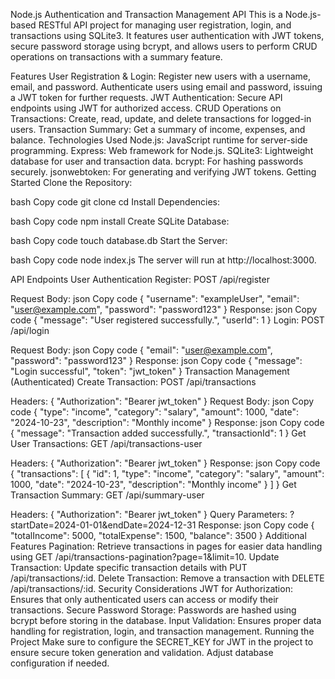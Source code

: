 

Node.js Authentication and Transaction Management API
This is a Node.js-based RESTful API project for managing user registration, login, and transactions using SQLite3. It features user authentication with JWT tokens, secure password storage using bcrypt, and allows users to perform CRUD operations on transactions with a summary feature.

Features
User Registration & Login:
Register new users with a username, email, and password.
Authenticate users using email and password, issuing a JWT token for further requests.
JWT Authentication: Secure API endpoints using JWT for authorized access.
CRUD Operations on Transactions: Create, read, update, and delete transactions for logged-in users.
Transaction Summary: Get a summary of income, expenses, and balance.
Technologies Used
Node.js: JavaScript runtime for server-side programming.
Express: Web framework for Node.js.
SQLite3: Lightweight database for user and transaction data.
bcrypt: For hashing passwords securely.
jsonwebtoken: For generating and verifying JWT tokens.
Getting Started
Clone the Repository:

bash
Copy code
git clone <repository-url>
cd <repository-folder>
Install Dependencies:

bash
Copy code
npm install
Create SQLite Database:

bash
Copy code
touch database.db
Start the Server:

bash
Copy code
node index.js
The server will run at http://localhost:3000.

API Endpoints
User Authentication
Register: POST /api/register

Request Body:
json
Copy code
{
  "username": "exampleUser",
  "email": "user@example.com",
  "password": "password123"
}
Response:
json
Copy code
{
  "message": "User registered successfully.",
  "userId": 1
}
Login: POST /api/login

Request Body:
json
Copy code
{
  "email": "user@example.com",
  "password": "password123"
}
Response:
json
Copy code
{
  "message": "Login successful",
  "token": "jwt_token"
}
Transaction Management (Authenticated)
Create Transaction: POST /api/transactions

Headers: { "Authorization": "Bearer jwt_token" }
Request Body:
json
Copy code
{
  "type": "income",
  "category": "salary",
  "amount": 1000,
  "date": "2024-10-23",
  "description": "Monthly income"
}
Response:
json
Copy code
{
  "message": "Transaction added successfully.",
  "transactionId": 1
}
Get User Transactions: GET /api/transactions-user

Headers: { "Authorization": "Bearer jwt_token" }
Response:
json
Copy code
{
  "transactions": [
    {
      "id": 1,
      "type": "income",
      "category": "salary",
      "amount": 1000,
      "date": "2024-10-23",
      "description": "Monthly income"
    }
  ]
}
Get Transaction Summary: GET /api/summary-user

Headers: { "Authorization": "Bearer jwt_token" }
Query Parameters: ?startDate=2024-01-01&endDate=2024-12-31
Response:
json
Copy code
{
  "totalIncome": 5000,
  "totalExpense": 1500,
  "balance": 3500
}
Additional Features
Pagination: Retrieve transactions in pages for easier data handling using GET /api/transactions-pagination?page=1&limit=10.
Update Transaction: Update specific transaction details with PUT /api/transactions/:id.
Delete Transaction: Remove a transaction with DELETE /api/transactions/:id.
Security Considerations
JWT for Authorization: Ensures that only authenticated users can access or modify their transactions.
Secure Password Storage: Passwords are hashed using bcrypt before storing in the database.
Input Validation: Ensures proper data handling for registration, login, and transaction management.
Running the Project
Make sure to configure the SECRET_KEY for JWT in the project to ensure secure token generation and validation. Adjust database configuration if needed.

